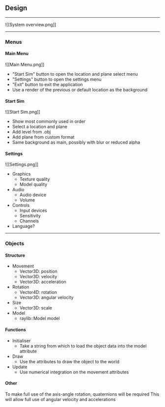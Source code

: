 ## Design
---
![[System overview.png]]

---
### Menus

#### Main Menu

![[Main Menu.png]]

- "Start Sim" button to open the location and plane select menu
- "Settings" button to open the settings menu
- "Exit" button to exit the application
- Use a render of the previous or default location as the background

#### Start Sim

![[Start Sim.png]]

- Show most commonly used in order
- Select a location and plane
- Add level from .obj
- Add plane from custom format
- Same background as main, possibly with blur or reduced alpha

#### Settings

![[Settings.png]]

- Graphics
	- Texture quality
	- Model quality
- Audio
	- Audio device
	- Volume
- Controls
	- Input devices
	- Sensitivity
	- Channels
- Language?

---
### Objects

#### Structure
- Movement
	- Vector3D: position
	- Vector3D: velocity
	- Vector3D: acceleration
- Rotation
	- Vector4D: rotation
	- Vector3D: angular velocity
- Size
	- Vector3D: scale
- Model
	- raylib::Model model

#### Functions

- Initialiser
	- Take a string from which to load the object data into the model attribute
- Draw
	- Use the attributes to draw the object to the world
- Update
	- Use numerical integration on the movement attributes

#### Other

To make full use of the axis-angle rotation, quaternions will be required
This will allow full use of angular velocity and accelerations